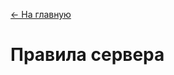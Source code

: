 [<- На главную](https://github.com/evgeniy-kotin/minecraft-v3?tab=readme-ov-file#оглавление)

# Правила сервера